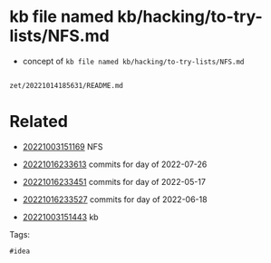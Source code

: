 # kb file named kb/hacking/to-try-lists/NFS.md

- concept of `kb file named kb/hacking/to-try-lists/NFS.md`

```
```

` zet/20221014185631/README.md `

# Related

- [20221003151169](/zet/20221003151169/README.md) NFS

- [20221016233613](/zet/20221016233613/README.md) commits for day of 2022-07-26
- [20221016233451](/zet/20221016233451/README.md) commits for day of 2022-05-17
- [20221016233527](/zet/20221016233527/README.md) commits for day of 2022-06-18
- [20221003151443](/zet/20221003151443/README.md) kb

Tags:

    #idea
